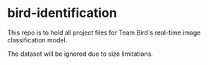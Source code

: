 # bird-identification

This repo is to hold all project files for Team Bird's real-time image classification model.

The dataset will be ignored due to size limitations.
